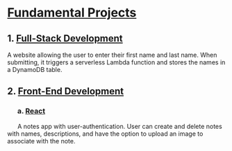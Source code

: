 # [Fundamental Projects](Fundamentals)

## 1. [Full-Stack Development](Fundamentals/FullStackDeveloper)

A website allowing the user to enter their first name and last name. When submitting, it triggers a serverless Lambda function and stores the names in a DynamoDB table.

## 2. [Front-End Development](Fundamentals/FrontEndDeveloper)

### &nbsp;&nbsp;&nbsp;&nbsp;&nbsp;&nbsp;a. [React](Fundamentals/FrontEndDeveloper/React)

&nbsp;&nbsp;&nbsp;&nbsp;&nbsp;&nbsp;A notes app with user-authentication. User can create and delete notes with names, descriptions, and have the option to upload an image to associate with the note.
